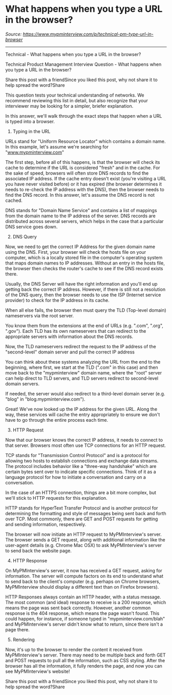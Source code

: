 # What happens when you type a URL in the browser?

*Source: https://www.mypminterview.com/p/technical-pm-type-url-in-browser*

---

Technical - What happens when you type a URL in the browser?

Technical Product Management Interview Question - What happens when you type a URL in the browser?

Share this post with a friendSince you liked this post, why not share it to help spread the word?Share





This question tests your technical understanding of networks. We recommend reviewing this list in detail, but also recognize that your interviewer may be looking for a simpler, briefer explanation. 

In this answer, we'll walk through the exact steps that happen when a URL is typed into a browser.



1. Typing in the URL



URLs stand for "Uniform Resource Locator" which contains a domain name. In this example, let's assume we're searching for "www.mypminterview.com"

The first step, before all of this happens, is that the browser will check its cache to determine if the URL is considered "fresh" and in the cache. For the sake of speed, browsers will often store DNS records to find the associated IP address. If the cache entry doesn't exist (you're visiting a URL you have never visited before) or it has expired (the browser determines it needs to re-check the IP address with the DNS), then the browser needs to find the DNS record. In this answer, let's assume the DNS record is not cached.



DNS stands for "Domain Name Service" and contains a list of mappings from the domain name to the IP address of the server. DNS records are distributed across several servers, which helps in the case that a particular DNS service goes down.

2. DNS Query



Now, we need to get the correct IP Address for the given domain name using the DNS. First, your browser will check the hosts file on your computer, which is a locally stored file in the computer's operating system that maps domain names to IP addresses. Without an entry in the hosts file, the browser then checks the router's cache to see if the DNS record exists there.

Usually, the DNS Server will have the right information and you'll end up getting back the correct IP address. However, if there is still not a resolution of the DNS query, then the browser needs to use the ISP (Internet service provider) to check for the IP address in its cache.

When all else fails, the browser then must query the TLD (Top-level domain) nameservers via the root server.



You know them from the extensions at the end of URLs (e.g. ".com", ".org", ".gov"). Each TLD has its own nameservers that can redirect to the appropriate servers with information about the DNS records.

Now, the TLD nameservers redirect the request to the IP address of the "second-level" domain server and pull the correct IP address

You can think about these systems analyzing the URL from the end to the beginning, where first, we start at the TLD (".com" in this case) and then move back to the "mypminterview" domain name, where the "root" server can help direct to TLD servers, and TLD servers redirect to second-level domain servers.

If needed, the server would also redirect to a third-level domain server (e.g. "blog" in "blog.mypminterview.com").

Great! We've now looked up the IP address for the given URL. Along the way, these services will cache the entry appropriately to ensure we don't have to go through the entire process each time.

3. HTTP Request



Now that our browser knows the correct IP address, it needs to connect to that server. Browsers most often use TCP connections for an HTTP request.



TCP stands for "Transmission Control Protocol" and is a protocol for allowing two hosts to establish connections and exchange data streams. The protocol includes behavior like a "three-way handshake" which are certain bytes sent over to indicate specific connections. Think of it as a language protocol for how to initiate a conversation and carry on a conversation.



In the case of an HTTPS connection, things are a bit more complex, but we'll stick to HTTP requests for this explanation. 



HTTP stands for HyperText Transfer Protocol and is another protocol for determining the formatting and style of messages being sent back and forth over TCP. Most commonly, there are GET and POST requests for getting and sending information, respectively.

The browser will now initiate an HTTP request to MyPMInterview's server. The browser sends a GET request, along with additional information like the user-agent details (e.g. Chrome Mac OSX) to ask MyPMInterview's server to send back the website page.

4. HTTP Response



On MyPMInterview's server, it now has received a GET request, asking for information. The server will compute factors on its end to understand what to send back to the client's computer (e.g. perhaps on Chrome browsers, MyPMInterview should display a different text than on Firefox browsers).

HTTP Responses always contain an HTTP header, with a status message. The most common (and ideal) response to receive is a 200 response, which means the page was sent back correctly. However, another common response is the 404 response, which means the page wasn't found. This could happen, for instance, if someone typed in "mypminterview.com/blah" and MyPMInterview's server didn't know what to return, since there isn't a page there.

5. Rendering

Now, it's up to the browser to render the content it received from MyPMInterview's server. There may need to be multiple back and forth GET and POST requests to pull all the information, such as CSS styling. After the browser has all the information, it fully renders the page, and now you can see MyPMInterview's website!



Share this post with a friendSince you liked this post, why not share it to help spread the word?Share